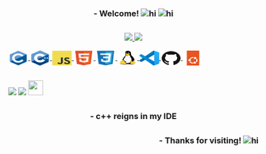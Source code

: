   <div align="center"> <h3> - Welcome! <img src="https://em-content.zobj.net/source/skype/289/robot_1f916.png" width="28px" alt="hi"> 
  <img src="https://em-content.zobj.net/source/skype/289/pirate-flag_1f3f4-200d-2620-fe0f.png" width="28px" alt="hi">
  </h3> </div>

  ##

<div align="center">
  <a href="https://github.com/vince0417">
  <img height="180em" src="https://github-readme-stats.vercel.app/api?username=vince0417&show_icons=true&theme=gruvbox&include_all_commits=true&count_private=true"/>
  <img height="180em" src="https://github-readme-stats.vercel.app/api/top-langs/?username=vince0417&layout=compact&langs_count=7&theme=gruvbox"/>
</div>
    
<div style="display: inline_block"><br>
  <img align="center" alt="c" height="30" width="40" src="https://github.com/devicons/devicon/blob/master/icons/c/c-original.svg" title="C">
  <img align="center" alt="cplusplus" height="30" width="40" src="https://github.com/devicons/devicon/blob/master/icons/cplusplus/cplusplus-original.svg" title="C++">
  <img align="center" alt="js" height="30" width="40" src="https://github.com/devicons/devicon/blob/master/icons/javascript/javascript-original.svg" title="JavaScript">
  <img align="center" alt="html5" height="30" width="40" src="https://github.com/devicons/devicon/blob/master/icons/html5/html5-original.svg" title="HTML5">
  <img align="center" alt="css3" height="30" width="40" src="https://github.com/devicons/devicon/blob/master/icons/css3/css3-original.svg" title="CSS3">
  <img align="center" alt="linux" height="30" width="40" src="https://github.com/devicons/devicon/blob/master/icons/linux/linux-original.svg" title="Linux">
  <img align="center" alt="vscode" height="30" width="40" src="https://github.com/devicons/devicon/blob/master/icons/vscode/vscode-original.svg" title="vscode">
  <img align="center" alt="github" height="30" width="40" src="https://github.com/devicons/devicon/blob/master/icons/github/github-original.svg" title="GitHub">
  <img align="center" alt="ubuntu" height="30" width="40" src="https://github.com/devicons/devicon/blob/master/icons/ubuntu/ubuntu-original.svg" title="Ubuntu">
</div>

  ##
  
<div> 
  <a href="https://codeforces.com/profile/_Vince_04" target="_blank"><img src="https://img.shields.io/badge/-Codeforces-white?style=for-the-badge&logo=Codeforces" target="_blank"></a>
  <a href = "mailto:vicenterodrigues56438@gmail.com"><img src="https://img.shields.io/badge/-Gmail-%23333?style=for-the-badge&logo=gmail&logoColor=white" target="_blank"></a>
  <a href = "https://judge.beecrowd.com/pt/profile/610579"><img width="30" height="30" src="https://www.beecrowd.com.br/judge/favicon.ico?1635097036" target="_blank"></a>
 </div>

  ##

<div align="center"> <h3> - c++ reigns in my IDE </div>

  ##

<div align="right"> <h3> - Thanks for visiting! <img src="https://em-content.zobj.net/source/skype/295/middle-finger_1f595.png" width="28px" alt="hi"> </h3> </div> 
<p align="right"> 
<!--
**vince0417/vince0417** is a ✨ _special_ ✨ repository because its `README.md` (this file) appears on your GitHub profile.

Here are some ideas to get you started:

- 🔭 I’m currently working on ...
- 🌱 I’m currently learning ...
- 👯 I’m looking to collaborate on ...
- 🤔 I’m looking for help with ...
- 💬 Ask me about ...
- 📫 How to reach me: ...
- 😄 Pronouns: ...
- ⚡ Fun fact: ...
-->
